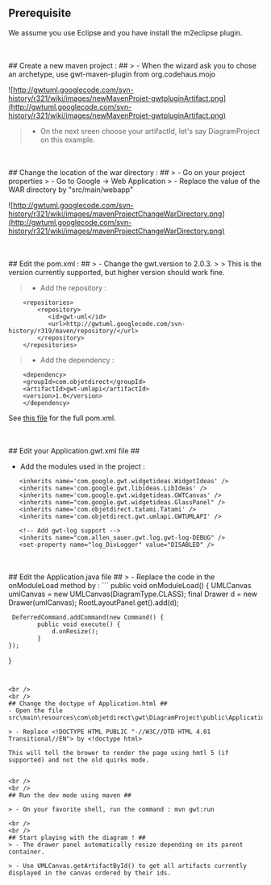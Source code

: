 ## Prerequisite ##
We assume you use Eclipse and you have install the m2eclipse plugin.

<br />
<br />
## Create a new maven project : ##
> - When the wizard ask you to chose an archetype, use gwt-maven-plugin from org.codehaus.mojo

![http://gwtuml.googlecode.com/svn-history/r321/wiki/images/newMavenProjet-gwtpluginArtifact.png](http://gwtuml.googlecode.com/svn-history/r321/wiki/images/newMavenProjet-gwtpluginArtifact.png)

> - On the next sreen choose your artifactId, let's say DiagramProject on this example.

<br />
<br />
## Change the location of the war directory : ##
> - Go on your project properties
> - Go to Google -> Web Application
> - Replace the value of the WAR directory by "src/main/webapp"

![http://gwtuml.googlecode.com/svn-history/r321/wiki/images/mavenProjectChangeWarDirectory.png](http://gwtuml.googlecode.com/svn-history/r321/wiki/images/mavenProjectChangeWarDirectory.png)

<br />
<br />
## Edit the pom.xml : ##
> - Change the gwt.version to 2.0.3.
> > This is the version currently supported, but higher version should work fine.


> - Add the repository :
```
    <repositories>
        <repository>
           <id>gwt-uml</id>
           <url>http://gwtuml.googlecode.com/svn-history/r319/maven/repository/</url>
        </repository>
    </repositories>
```

> - Add the dependency :
```
    <dependency>
	<groupId>com.objetdirect</groupId>
	<artifactId>gwt-umlapi</artifactId>
	<version>1.0</version>
    </dependency>
```

See [this file](http://gwtuml.googlecode.com/svn-history/r321/wiki/resources/pom.xml) for the full pom.xml.

<br />
<br />
## Edit your Application.gwt.xml file ##

- Add the modules used in the project :
```
   <inherits name='com.google.gwt.widgetideas.WidgetIdeas' />   
   <inherits name='com.google.gwt.libideas.LibIdeas' />
   <inherits name='com.google.gwt.widgetideas.GWTCanvas' />
   <inherits name="com.google.gwt.widgetideas.GlassPanel" />
   <inherits name='com.objetdirect.tatami.Tatami' />
   <inherits name='com.objetdirect.gwt.umlapi.GWTUMLAPI' />

   <!-- Add gwt-log support -->
   <inherits name="com.allen_sauer.gwt.log.gwt-log-DEBUG" />
   <set-property name="log_DivLogger" value="DISABLED" />
```


<br />
<br />
## Edit the Application.java file ##
> - Replace the code in the onModuleLoad method by :
```
public void onModuleLoad()
  {
     UMLCanvas umlCanvas = new UMLCanvas(DiagramType.CLASS);
     final Drawer d = new Drawer(umlCanvas);
     RootLayoutPanel.get().add(d);
    
     DeferredCommand.addCommand(new Command() {
			public void execute() {
				d.onResize();
			}
	});
  }
```


<br />
<br />
## Change the doctype of Application.html ##
- Open the file  src\main\resources\com\objetdirect\gwt\DiagramProject\public\Application.html

> - Replace <!DOCTYPE HTML PUBLIC "-//W3C//DTD HTML 4.01 Transitional//EN"> by <!doctype html>

This will tell the brower to render the page using hmtl 5 (if supported) and not the old quirks mode.


<br />
<br />
## Run the dev mode using maven ##

> - On your favorite shell, run the command : mvn gwt:run

<br />
<br />
## Start playing with the diagram ! ##
> - The drawer panel automatically resize depending on its parent container.

> - Use UMLCanvas.getArtifactById() to get all artifacts currently displayed in the canvas ordered by their ids.